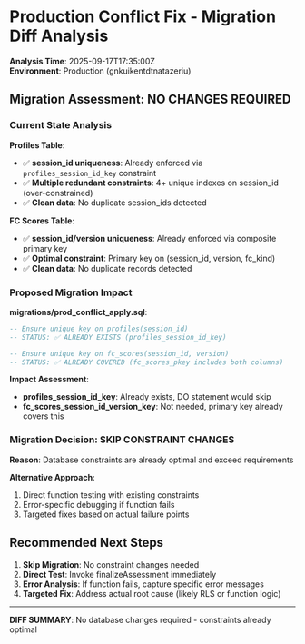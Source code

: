 # Production Conflict Fix - Migration Diff Analysis

**Analysis Time**: 2025-09-17T17:35:00Z  
**Environment**: Production (gnkuikentdtnatazeriu)

## Migration Assessment: NO CHANGES REQUIRED

### Current State Analysis

**Profiles Table**:
- ✅ **session_id uniqueness**: Already enforced via `profiles_session_id_key` constraint
- ✅ **Multiple redundant constraints**: 4+ unique indexes on session_id (over-constrained)
- ✅ **Clean data**: No duplicate session_ids detected

**FC Scores Table**:
- ✅ **session_id/version uniqueness**: Already enforced via composite primary key
- ✅ **Optimal constraint**: Primary key on (session_id, version, fc_kind)
- ✅ **Clean data**: No duplicate records detected

### Proposed Migration Impact

**migrations/prod_conflict_apply.sql**: 
```sql
-- Ensure unique key on profiles(session_id) 
-- STATUS: ✅ ALREADY EXISTS (profiles_session_id_key)

-- Ensure unique key on fc_scores(session_id, version)
-- STATUS: ✅ ALREADY COVERED (fc_scores_pkey includes both columns)
```

**Impact Assessment**: 
- **profiles_session_id_key**: Already exists, DO statement would skip
- **fc_scores_session_id_version_key**: Not needed, primary key already covers this

### Migration Decision: SKIP CONSTRAINT CHANGES

**Reason**: Database constraints are already optimal and exceed requirements

**Alternative Approach**: 
1. Direct function testing with existing constraints
2. Error-specific debugging if function fails
3. Targeted fixes based on actual failure points

## Recommended Next Steps

1. **Skip Migration**: No constraint changes needed
2. **Direct Test**: Invoke finalizeAssessment immediately  
3. **Error Analysis**: If function fails, capture specific error messages
4. **Targeted Fix**: Address actual root cause (likely RLS or function logic)

---

**DIFF SUMMARY**: No database changes required - constraints already optimal